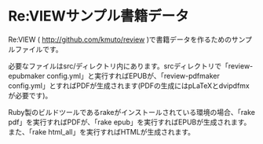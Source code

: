 # Re:VIEWサンプル書籍データ

Re:VIEW ( http://github.com/kmuto/review )で書籍データを作るためのサンプルファイルです。

必要なファイルはsrc/ディレクトリ内にあります。srcディレクトリで「review-epubmaker config.yml」と実行すればEPUBが、「review-pdfmaker config.yml」とすればPDFが生成されます(PDFの生成にはpLaTeXとdvipdfmxが必要です)。

Ruby製のビルドツールであるrakeがインストールされている環境の場合、「rake pdf」を実行すればPDFが、「rake epub」を実行すればEPUBが生成されます。また、「rake html_all」を実行すればHTMLが生成されます。
